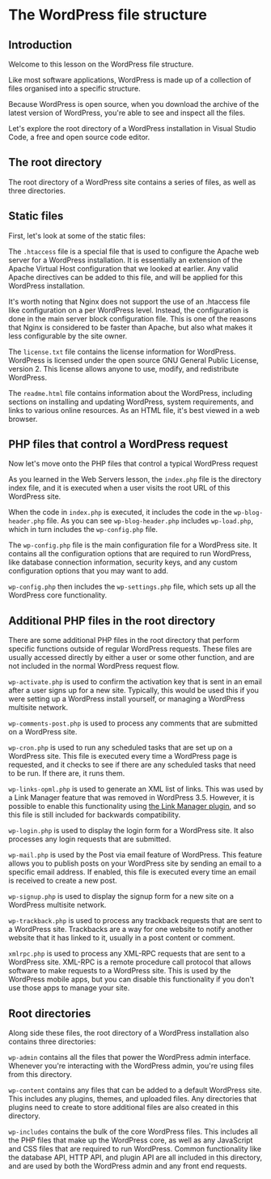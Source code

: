 # The WordPress file structure

## Introduction

Welcome to this lesson on the WordPress file structure.

Like most software applications, WordPress is made up of a collection of files organised into a specific structure. 

Because WordPress is open source, when you download the archive of the latest version of WordPress, you're able to see and inspect all the files.

Let's explore the root directory of a WordPress installation in Visual Studio Code, a free and open source code editor.

## The root directory

The root directory of a WordPress site contains a series of files, as well as three directories.

## Static files

First, let's look at some of the static files:

The `.htaccess` file is a special file that is used to configure the Apache web server for a WordPress installation. It is essentially an extension of the Apache Virtual Host configuration that we looked at earlier. Any valid Apache directives can be added to this file, and will be applied for this WordPress installation.

It's worth noting that Nginx does not support the use of an .htaccess file like configuration on a per WordPress level. Instead, the configuration is done in the main server block configuration file. This is one of the reasons that Nginx is considered to be faster than Apache, but also what makes it less configurable by the site owner.

The `license.txt` file contains the license information for WordPress. WordPress is licensed under the open source GNU General Public License, version 2. This license allows anyone to use, modify, and redistribute WordPress.

The `readme.html` file contains information about the WordPress, including sections on installing and updating WordPress, system requirements, and links to various online resources. As an HTML file, it's best viewed in a web browser.

## PHP files that control a WordPress request

Now let's move onto the PHP files that control a typical WordPress request

As you learned in the Web Servers lesson, the `index.php` file is the directory index file, and it is executed when a user visits the root URL of this WordPress site.

When the code in `index.php` is executed, it includes the code in the `wp-blog-header.php` file. As you can see `wp-blog-header.php` includes `wp-load.php`, which in turn includes the `wp-config.php` file.

The `wp-config.php` file is the main configuration file for a WordPress site. It contains all the configuration options that are required to run WordPress, like database connection information, security keys, and any custom configuration options that you may want to add.

`wp-config.php` then includes the `wp-settings.php` file, which sets up all the WordPress core functionality.

## Additional PHP files in the root directory

There are some additional PHP files in the root directory that perform specific functions outside of regular WordPress requests. These files are usually accessed directly by either a user or some other function, and are not included in the normal WordPress request flow.

`wp-activate.php` is used to confirm the activation key that is sent in an email after a user signs up for a new site. Typically, this would be used this if you were setting up a WordPress install yourself, or managing a WordPress multisite network.

`wp-comments-post.php` is used to process any comments that are submitted on a WordPress site.

`wp-cron.php` is used to run any scheduled tasks that are set up on a WordPress site. This file is executed every time a WordPress page is requested, and it checks to see if there are any scheduled tasks that need to be run. If there are, it runs them.

`wp-links-opml.php` is used to generate an XML list of links. This was used by a Link Manager feature that was removed in WordPress 3.5. However, it is possible to enable this functionality using [the Link Manager plugin](https://wordpress.org/plugins/link-manager/), and so this file is still included for backwards compatibility.

`wp-login.php` is used to display the login form for a WordPress site. It also processes any login requests that are submitted.

`wp-mail.php` is used by the Post via email feature of WordPress. This feature allows you to publish posts on your WordPress site by sending an email to a specific email address. If enabled, this file is executed every time an email is received to create a new post.

`wp-signup.php` is used to display the signup form for a new site on a WordPress multisite network.

`wp-trackback.php` is used to process any trackback requests that are sent to a WordPress site. Trackbacks are a way for one website to notify another website that it has linked to it, usually in a post content or comment.

`xmlrpc.php` is used to process any XML-RPC requests that are sent to a WordPress site. XML-RPC is a remote procedure call protocol that allows software to make requests to a WordPress site. This is used by the WordPress mobile apps, but you can disable this functionality if you don't use those apps to manage your site.

## Root directories

Along side these files, the root directory of a WordPress installation also contains three directories:

`wp-admin` contains all the files that power the WordPress admin interface. Whenever you're interacting with the WordPress admin, you're using files from this directory.

`wp-content` contains any files that can be added to a default WordPress site. This includes any plugins, themes, and uploaded files. Any directories that plugins need to create to store additional files are also created in this directory.

`wp-includes` contains the bulk of the core WordPress files. This includes all the PHP files that make up the WordPress core, as well as any JavaScript and CSS files that are required to run WordPress. Common functionality like the database API, HTTP API, and plugin API are all included in this directory, and are used by both the WordPress admin and any front end requests.